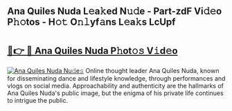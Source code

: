 ## Ana Quiles Nuda L𝚎a𝚔ed N𝚞𝚍e - Part-zdF Vi𝚍𝚎o P𝚑𝚘tos - H𝚘𝚝 O𝚗𝚕yf𝚊ns L𝚎a𝚔s LcUpf

# <h2><a href="http://kf7u20f.oniu.top/?m=Ana+Quiles+Nuda">🔗👉 🔴 Ana Quiles Nuda P𝚑ot𝚘𝚜 V𝚒d𝚎o</a></h2>

[![Ana Quiles Nuda Nu𝚍e𝚜](https://i.imgur.com/0qMVB7G.gif)](http://kf7u20f.oniu.top/?m=Ana+Quiles+Nuda)
Online thought leader Ana Quiles Nuda, known for disseminating dance and lifestyle knowledge, through performances and vlogs on social media. Approachability and authenticity are the hallmarks of Ana Quiles Nuda's public image, but the enigma of his private life continues to intrigue the public.  
